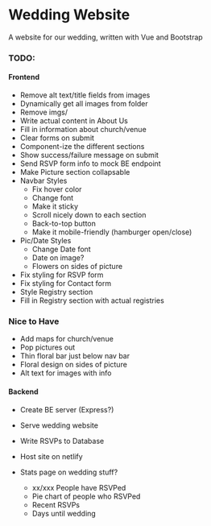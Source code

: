 # Wedding Website
A website for our wedding, written with Vue and Bootstrap

### TODO:

#### Frontend
- Remove alt text/title fields from images
- Dynamically get all images from folder
- Remove imgs/
- Write actual content in About Us
- Fill in information about church/venue
- Clear forms on submit
- Component-ize the different sections
- Show success/failure message on submit
- Send RSVP form info to mock BE endpoint
- Make Picture section collapsable
- Navbar Styles
    - Fix hover color
    - Change font
    - Make it sticky
    - Scroll nicely down to each section
    - Back-to-top button
    - Make it mobile-friendly (hamburger open/close)
- Pic/Date Styles
    - Change Date font
    - Date on image?
    - Flowers on sides of picture
- Fix styling for RSVP form
- Fix styling for Contact form
- Style Registry section
- Fill in Registry section with actual registries

### Nice to Have
- Add maps for church/venue
- Pop pictures out
- Thin floral bar just below nav bar
- Floral design on sides of picture
- Alt text for images with info


#### Backend
- Create BE server (Express?)
- Serve wedding website
- Write RSVPs to Database
- Host site on netlify

- Stats page on wedding stuff?
    - xx/xxx People have RSVPed
    - Pie chart of people who RSVPed
    - Recent RSVPs
    - Days until wedding

